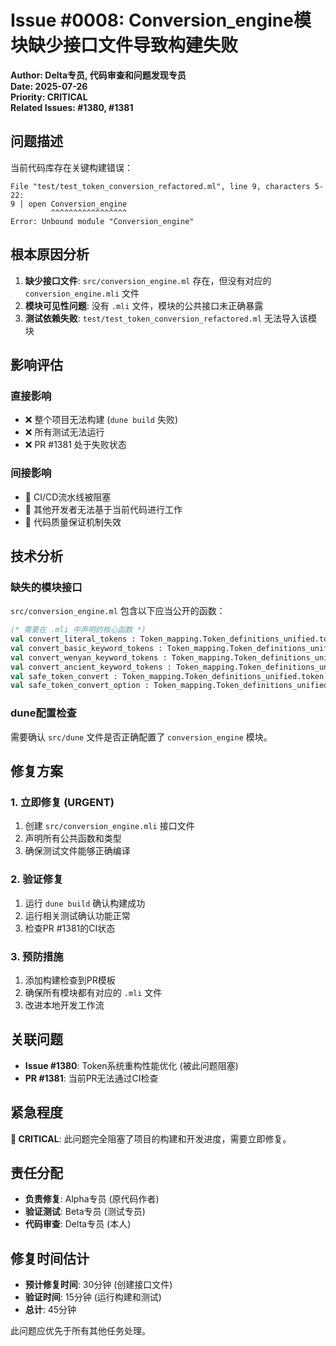 # Issue #0008: Conversion_engine模块缺少接口文件导致构建失败

**Author: Delta专员, 代码审查和问题发现专员**  
**Date: 2025-07-26**  
**Priority: CRITICAL**  
**Related Issues: #1380, #1381**

## 问题描述

当前代码库存在关键构建错误：

```
File "test/test_token_conversion_refactored.ml", line 9, characters 5-22:
9 | open Conversion_engine
         ^^^^^^^^^^^^^^^^^
Error: Unbound module "Conversion_engine"
```

## 根本原因分析

1. **缺少接口文件**: `src/conversion_engine.ml` 存在，但没有对应的 `conversion_engine.mli` 文件
2. **模块可见性问题**: 没有 `.mli` 文件，模块的公共接口未正确暴露
3. **测试依赖失败**: `test/test_token_conversion_refactored.ml` 无法导入该模块

## 影响评估

### 直接影响
- ❌ 整个项目无法构建 (`dune build` 失败)
- ❌ 所有测试无法运行
- ❌ PR #1381 处于失败状态

### 间接影响
- 🚫 CI/CD流水线被阻塞
- 🚫 其他开发者无法基于当前代码进行工作
- 🚫 代码质量保证机制失效

## 技术分析

### 缺失的模块接口
`src/conversion_engine.ml` 包含以下应当公开的函数：

```ocaml
(* 需要在 .mli 中声明的核心函数 *)
val convert_literal_tokens : Token_mapping.Token_definitions_unified.token -> Lexer_tokens.token option
val convert_basic_keyword_tokens : Token_mapping.Token_definitions_unified.token -> Lexer_tokens.token option
val convert_wenyan_keyword_tokens : Token_mapping.Token_definitions_unified.token -> Lexer_tokens.token option
val convert_ancient_keyword_tokens : Token_mapping.Token_definitions_unified.token -> Lexer_tokens.token option
val safe_token_convert : Token_mapping.Token_definitions_unified.token -> Lexer_tokens.token
val safe_token_convert_option : Token_mapping.Token_definitions_unified.token -> Lexer_tokens.token option
```

### dune配置检查
需要确认 `src/dune` 文件是否正确配置了 `conversion_engine` 模块。

## 修复方案

### 1. 立即修复 (URGENT)
1. 创建 `src/conversion_engine.mli` 接口文件
2. 声明所有公共函数和类型
3. 确保测试文件能够正确编译

### 2. 验证修复
1. 运行 `dune build` 确认构建成功
2. 运行相关测试确认功能正常
3. 检查PR #1381的CI状态

### 3. 预防措施
1. 添加构建检查到PR模板
2. 确保所有模块都有对应的 `.mli` 文件
3. 改进本地开发工作流

## 关联问题

- **Issue #1380**: Token系统重构性能优化 (被此问题阻塞)
- **PR #1381**: 当前PR无法通过CI检查

## 紧急程度

**🔴 CRITICAL**: 此问题完全阻塞了项目的构建和开发进度，需要立即修复。

## 责任分配

- **负责修复**: Alpha专员 (原代码作者)
- **验证测试**: Beta专员 (测试专员)  
- **代码审查**: Delta专员 (本人)

## 修复时间估计

- **预计修复时间**: 30分钟 (创建接口文件)
- **验证时间**: 15分钟 (运行构建和测试)
- **总计**: 45分钟

此问题应优先于所有其他任务处理。